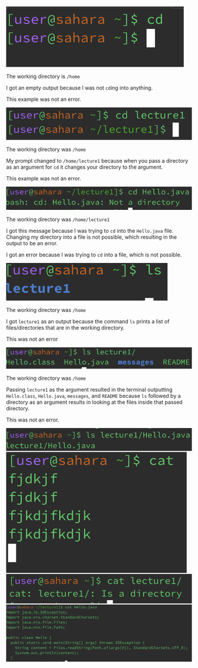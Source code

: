 ![Image](cd-no-command.png)

The working directory is `/home`

I got an empty output because I was not `cd`ing into anything.

This example was not an error.

![Image](cd-directory-argument.png)

The working directory was `/home`

My prompt changed to `/home/lecture1` because when you pass a directory as an argument for `cd` it changes your directory to the argument.

This example was not an error. 

![Image](cd-file-argument.png)

The working directory was `/home/lecture1`

I got this message because I was trying to `cd` into the `Hello.java` file. Changing my directory into a file is not possible, which resulting in the output to be an error.

I got an error because I was trying to `cd` into a file, which is not possible.

![Image](ls-no-argument.png)

The working directory was `/home`

I got `lecture1` as an output because the command `ls` prints a list of files/directories that are in the working directory.

This was not an error

![Image](ls-directory-argument.png)

The working directory was `/home`

Passing `lecture1` as the argument resulted in the terminal outputting `Hello.class`, `Hello.java`, `messages`, and `README` because `ls` followed by a directory as an argument results in looking at the files inside that passed directory.

This was not an error.

![Image](ls-file-argument.png)
![Image](cat-no-argument.png)
![Image](cat-directory-argument.png)
![Image](cat-file-argument.png)

